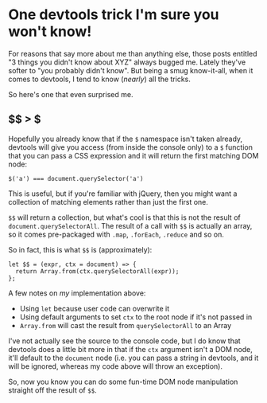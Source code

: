# One devtools trick I'm sure you won't know!

For reasons that say more about me than anything else, those posts entitled "3 things you didn't know about XYZ" always bugged me. Lately they've softer to "you probably didn't know". But being a smug know-it-all, when it comes to devtools, I tend to know (*nearly*) all the tricks.

So here's one that even surprised me.

<!--more-->

## $$ > $

Hopefully you already know that if the `$` namespace isn't taken already, devtools will give you access (from inside the console only) to a `$` function that you can pass a CSS expression and it will return the first matching DOM node:


```
$('a') === document.querySelector('a')
```

This is useful, but if you're familiar with jQuery, then you might want a collection of matching elements rather than just the first one.

`$$` will return a collection, but what's cool is that this is not the result of `document.querySelectorAll`. The result of a call with `$$` is actually an array, so it comes pre-packaged with `.map`, `.forEach`, `.reduce` and so on.

So in fact, this is what `$$` is (approximately):

```
let $$ = (expr, ctx = document) => {
  return Array.from(ctx.querySelectorAll(expr));
};
```

A few notes on *my* implementation above:

- Using `let` because user code can overwrite it
- Using default arguments to set `ctx` to the root node if it's not passed in
- `Array.from` will cast the result from `querySelectorAll` to an Array

I've not actually see the source to the console code, but I do know that devtools does a little bit more in that if the `ctx` argument isn't a DOM node, it'll default to the `document` node (i.e. you can pass a string in devtools, and it will be ignored, whereas my code above will throw an exception).

So, now you know you can do some fun-time DOM node manipulation straight off the result of `$$`.
